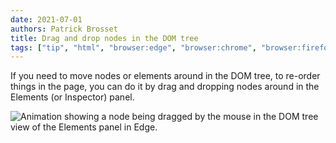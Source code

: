 ```yaml
---
date: 2021-07-01
authors: Patrick Brosset
title: Drag and drop nodes in the DOM tree
tags: ["tip", "html", "browser:edge", "browser:chrome", "browser:firefox", "browser:safari"]
---
```

If you need to move nodes or elements around in the DOM tree, to re-order things in the page, you can do it by drag and dropping nodes around in the Elements (or Inspector) panel.

![Animation showing a node being dragged by the mouse in the DOM tree view of the Elements panel in Edge.](../../assets/img/drag-drop-dom-nodes.gif)
